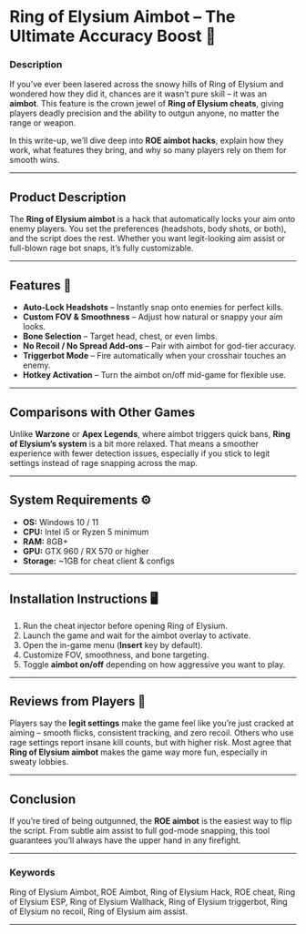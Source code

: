 # Ring of Elysium Aimbot – The Ultimate Accuracy Boost 🎯

### Description

If you’ve ever been lasered across the snowy hills of Ring of Elysium and wondered how they did it, chances are it wasn’t pure skill – it was an **aimbot**. This feature is the crown jewel of **Ring of Elysium cheats**, giving players deadly precision and the ability to outgun anyone, no matter the range or weapon.

In this write-up, we’ll dive deep into **ROE aimbot hacks**, explain how they work, what features they bring, and why so many players rely on them for smooth wins.

---

## Product Description

The **Ring of Elysium aimbot** is a hack that automatically locks your aim onto enemy players. You set the preferences (headshots, body shots, or both), and the script does the rest. Whether you want legit-looking aim assist or full-blown rage bot snaps, it’s fully customizable.

---

## Features 🚀

* **Auto-Lock Headshots** – Instantly snap onto enemies for perfect kills.
* **Custom FOV & Smoothness** – Adjust how natural or snappy your aim looks.
* **Bone Selection** – Target head, chest, or even limbs.
* **No Recoil / No Spread Add-ons** – Pair with aimbot for god-tier accuracy.
* **Triggerbot Mode** – Fire automatically when your crosshair touches an enemy.
* **Hotkey Activation** – Turn the aimbot on/off mid-game for flexible use.

---

## Comparisons with Other Games

Unlike **Warzone** or **Apex Legends**, where aimbot triggers quick bans, **Ring of Elysium’s system** is a bit more relaxed. That means a smoother experience with fewer detection issues, especially if you stick to legit settings instead of rage snapping across the map.

---

## System Requirements ⚙️

* **OS:** Windows 10 / 11
* **CPU:** Intel i5 or Ryzen 5 minimum
* **RAM:** 8GB+
* **GPU:** GTX 960 / RX 570 or higher
* **Storage:** \~1GB for cheat client & configs

---

## Installation Instructions 🖥️

1. Run the cheat injector before opening Ring of Elysium.
2. Launch the game and wait for the aimbot overlay to activate.
3. Open the in-game menu (**Insert** key by default).
4. Customize FOV, smoothness, and bone targeting.
5. Toggle **aimbot on/off** depending on how aggressive you want to play.

---

## Reviews from Players 💬

Players say the **legit settings** make the game feel like you’re just cracked at aiming – smooth flicks, consistent tracking, and zero recoil. Others who use rage settings report insane kill counts, but with higher risk. Most agree that **Ring of Elysium aimbot** makes the game way more fun, especially in sweaty lobbies.

---

## Conclusion

If you’re tired of being outgunned, the **ROE aimbot** is the easiest way to flip the script. From subtle aim assist to full god-mode snapping, this tool guarantees you’ll always have the upper hand in any firefight.

---

### Keywords

Ring of Elysium Aimbot, ROE Aimbot, Ring of Elysium Hack, ROE cheat, Ring of Elysium ESP, Ring of Elysium Wallhack, Ring of Elysium triggerbot, Ring of Elysium no recoil, Ring of Elysium aim assist.

---
